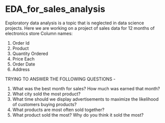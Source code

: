 # EDA_for_sales_analysis
Exploratory data analysis is a topic that is neglected in data science projects.
Here we are working on a project of sales data for 12 months of electronics store 
Column names:
1. Order Id
2. Product
3. Quantity Ordered
4. Price Each
5. Order Date
6. Address

TRYING TO ANSWER THE FOLLOWING QUESTIONS -
1. What was the best month for sales? How much was earned that month?
2. What city sold the most product?
3. What time should we display advertisements to maximize the likelihood of customers buying products?
4. What products are most often sold together?
5. What product sold the most? Why do you think it sold the most?




